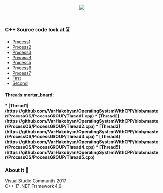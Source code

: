 <p align="center"><img  src="https://www.d.umn.edu/~gshute/os/images/states.png"></p></br>

### C++ Source code look at :hourglass:

* [Process1](https://github.com/VanHakobyan/OperatingSystemWithCPP/blob/master/ProcessOS/ProcessGROUP/Process1.cpp)
* [Process2](https://github.com/VanHakobyan/OperatingSystemWithCPP/blob/master/ProcessOS/ProcessGROUP/Process2.cpp)
* [Process3](https://github.com/VanHakobyan/OperatingSystemWithCPP/blob/master/ProcessOS/ProcessGROUP/Process3.cpp)
* [Process4](https://github.com/VanHakobyan/OperatingSystemWithCPP/blob/master/ProcessOS/ProcessGROUP/Process4.cpp)
* [Process5](https://github.com/VanHakobyan/OperatingSystemWithCPP/blob/master/ProcessOS/ProcessGROUP/Process5.cpp)
* [Process6](https://github.com/VanHakobyan/OperatingSystemWithCPP/blob/master/ProcessOS/ProcessGROUP/Process6.cpp)
* [Process7](https://github.com/VanHakobyan/OperatingSystemWithCPP/blob/master/ProcessOS/ProcessGROUP/Process7.cpp)
* [First](https://github.com/VanHakobyan/OperatingSystemWithCPP/blob/master/ProcessOS/ProcessGROUP/First.cpp)
* [Second](https://github.com/VanHakobyan/OperatingSystemWithCPP/blob/master/ProcessOS/ProcessGROUP/Second.cpp)
<h4> Threads:mortar_board:<h4/>
* [Thread1](https://github.com/VanHakobyan/OperatingSystemWithCPP/blob/master/ProcessOS/ProcessGROUP/Thread1.cpp)
* [Thread2](https://github.com/VanHakobyan/OperatingSystemWithCPP/blob/master/ProcessOS/ProcessGROUP/Thread2.cpp)
* [Thread3](https://github.com/VanHakobyan/OperatingSystemWithCPP/blob/master/ProcessOS/ProcessGROUP/Thread3.cpp)
* [Thread4](https://github.com/VanHakobyan/OperatingSystemWithCPP/blob/master/ProcessOS/ProcessGROUP/Thread4.cpp)
* [Thread5](https://github.com/VanHakobyan/OperatingSystemWithCPP/blob/master/ProcessOS/ProcessGROUP/Thread5.cpp)

### About it :bell:

Visual Studio Community 2017</br>
C++ 17 .NET Framework 4.6


